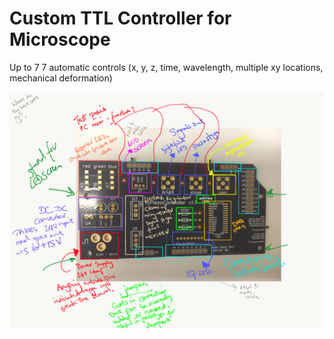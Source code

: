 # Custom TTL Controller for Microscope 

Up to 7 7 automatic controls (x, y, z, time, wavelength, multiple xy locations, mechanical deformation)

<img src="https://raw.githubusercontent.com/mariavmukhina/Custom_TTL_Controller_for_Microscope/main/images/IMG_0048.PNG?raw=true">  
